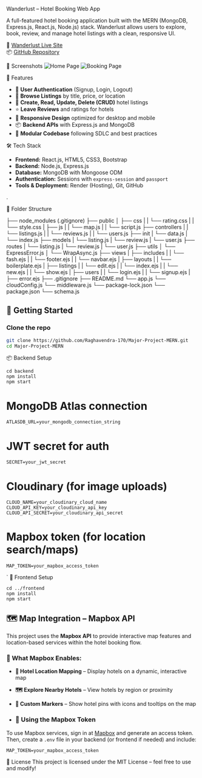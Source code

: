 Wanderlust – Hotel Booking Web App

A full-featured hotel booking application built with the MERN (MongoDB, Express.js, React.js, Node.js) stack. Wanderlust allows users to explore, book, review, and manage hotel listings with a clean, responsive UI.


🔗 [Wanderlust Live Site](https://major-project-mern.onrender.com/listings)  
📦 [GitHub Repository](https://github.com/Raghavendra-170/Major-Project-MERN)

 📸 Screenshots
 ![Home Page](https://i.postimg.cc/rwpCDjw6/Screenshot-2025-07-17-194306.png)
 ![Booking Page](https://i.postimg.cc/0ytnn3B2/Screenshot-2025-07-17-194337.png)
 

🚀 Features

- 🔐 **User Authentication** (Signup, Login, Logout)
- 🧭 **Browse Listings** by title, price, or location
- 📝 **Create, Read, Update, Delete (CRUD)** hotel listings
- ⭐ **Leave Reviews** and ratings for hotels
- 🎯 **Responsive Design** optimized for desktop and mobile
- 📦 **Backend APIs** with Express.js and MongoDB
- 🧹 **Modular Codebase** following SDLC and best practices

 🛠 Tech Stack

- **Frontend:** React.js, HTML5, CSS3, Bootstrap
- **Backend:** Node.js, Express.js
- **Database:** MongoDB with Mongoose ODM
- **Authentication:** Sessions with `express-session` and `passport`
- **Tools & Deployment:** Render (Hosting), Git, GitHub

.

📁 Folder Structure

├── node_modules (.gitignore)
├── public
│   ├── css
|   |    └── rating.css
|   |    └── style.css
|   ├── js
|   |    └── map.js
|   |    └── script.js
├── controllers
|   |    └── listings.js
|   |    └── reviews.js
|   |    └── users.js
├── init
|    └── data.js
|    └── index.js
├── models
|    └── listing.js
|    └── review.js
|    └── user.js
├── routes
|    └── listing.js
|    └── review.js
|    └── user.js
├── utils
│    └── ExpressError.js
│    └── WrapAsync.js
├── views
|    ├── includes
|    |      └── fash.ejs
|    |      └── footer.ejs
|    |      └── navbar.ejs
|    ├── layouts
|    |      └── boilerplate.ejs
|    ├── listings
|    |      └── edit.ejs
|    |      └── index.ejs
|    |      └── new.ejs
|    |      └── show.ejs
|    ├── users
|    |      └── login.ejs
|    |      └── signup.ejs
|    ├── error.ejs
├── .gitignore
├── README.md
└── app.js 
└── cloudConfig.js
└── middleware.js
└── package-lock.json
└── package.json
└── schema.js

## 🚀 Getting Started

### Clone the repo
```bash
git clone https://github.com/Raghavendra-170/Major-Project-MERN.git
cd Major-Project-MERN
```

📦 Backend Setup
```
cd backend
npm install
npm start
```

# MongoDB Atlas connection
```
ATLASDB_URL=your_mongodb_connection_string
```
# JWT secret for auth
```
SECRET=your_jwt_secret
```
# Cloudinary (for image uploads)
```
CLOUD_NAME=your_cloudinary_cloud_name
CLOUD_API_KEY=your_cloudinary_api_key
CLOUD_API_SECRET=your_cloudinary_api_secret
```
# Mapbox token (for location search/maps)
```
MAP_TOKEN=your_mapbox_access_token
```
`
🎨 Frontend Setup
```
cd ../frontend
npm install
npm start
```

## 🗺️ Map Integration – Mapbox API

This project uses the **Mapbox API** to provide interactive map features and location-based services within the hotel booking flow.

### 🔧 What Mapbox Enables:
- **📍 Hotel Location Mapping** – Display hotels on a dynamic, interactive map
- **🗺️ Explore Nearby Hotels** – View hotels by region or proximity
- **📌 Custom Markers** – Show hotel pins with icons and tooltips on the map

- ### 🔐 Using the Mapbox Token

To use Mapbox services, sign in at [Mapbox](https://account.mapbox.com/) and generate an access token. Then, create a `.env` file in your backend (or frontend if needed) and include:

```env
MAP_TOKEN=your_mapbox_access_token
```
🧾 License
This project is licensed under the MIT License – feel free to use and modify!



